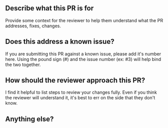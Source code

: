## Describe what this PR is for
Provide some context for the reviewer to help them understand what the PR addresses, fixes, changes.

## Does this address a known issue?
If you are submitting this PR against a known issue, please add it's number here. Using the pound sign (#) and the issue number (ex: #3) will help bind the two together.

## How should the reviewer approach this PR?
I find it helpful to list steps to review your changes fully. Even if you think the reviewer will understand it, it's best to err on the side that they don't know.

## Anything else?
